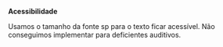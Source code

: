 **Acessibilidade**

Usamos o tamanho da fonte sp para o texto ficar acessível. Não conseguimos implementar para deficientes auditivos.
